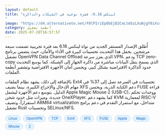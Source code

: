 ```yaml
---
layout: default
title: "لينكس 6.16: قفزة نوعية في الشبكات والذاكرة
"
image: "https://d4.alternativeto.net/F8lPIriEpObEjD2CeLtm5zLXuNjgY0iXss8B4IvKrJc/rs:fill:1520:760:0/g:ce:0:0/YWJzOi8vZGlzdC9jb250ZW50LzE3NTM3MjI2ODYzNzUucG5n.png"
category: أنظمة تشغيل
date: 2025-07-28T16:57:57
---
```


أُطلق الإصدار المستقر الجديد من نواة لينكس 6.16 بعد فترة تجريبية تضمنت سبعة مرشحين. يحمل هذا التحديث تحسينات كبيرة في الأداء والأمان، حيث يتضمن برنامج تشغيل OpenVPN Data Channel Offload الذي يعزز سرعة VPN، ودعم TCP zero-copy الذي يسمح بنقل البيانات مباشرة من ذاكرة الجهاز إلى الشبكة. كما يوسع التحديث حدود الذاكرة الافتراضية بشكل كبير، ويحسن أمان الأجهزة الافتراضية وتشفير أنظمة الملفات.

بالإضافة إلى ذلك، يشهد نظام الملفات Ext4 تحسينات في السرعة تصل إلى 37% في مهام الإدخال والإخراج الكبيرة، بينما يضيف XFS دعم الكتابة الذرية، ويحسن FUSE قراءة الدليل. يتوسع دعم الأجهزة ليشمل Apple Magic Mouse 2 (USB-C)، ووحدات تحكم جديدة، وميزات مثل حدود شحن OneXPlayer. كما يشهد دعم KVM لمعمارية RISC-V استقراراً، وتضيف ARM64 virtualization متداخل، مع استمرار التقدم في دعم برامج تشغيل Rust وتحسينات SELinux/NFS.

<div style="margin-top:2px; margin-bottom:2px;"><a href="https://bidjadraft.github.io/?query=Linux" style="background:#e3f2fd; color:#1565c0; font-size:80%; border-radius:12px; padding:3px 10px; margin:2px 4px 2px 0; display:inline-block; border:1px solid #bbdefb; text-decoration:none;">Linux</a> <a href="https://bidjadraft.github.io/?query=OpenVPN" style="background:#e3f2fd; color:#1565c0; font-size:80%; border-radius:12px; padding:3px 10px; margin:2px 4px 2px 0; display:inline-block; border:1px solid #bbdefb; text-decoration:none;">OpenVPN</a> <a href="https://bidjadraft.github.io/?query=TCP" style="background:#e3f2fd; color:#1565c0; font-size:80%; border-radius:12px; padding:3px 10px; margin:2px 4px 2px 0; display:inline-block; border:1px solid #bbdefb; text-decoration:none;">TCP</a> <a href="https://bidjadraft.github.io/?query=Ext4" style="background:#e3f2fd; color:#1565c0; font-size:80%; border-radius:12px; padding:3px 10px; margin:2px 4px 2px 0; display:inline-block; border:1px solid #bbdefb; text-decoration:none;">Ext4</a> <a href="https://bidjadraft.github.io/?query=XFS" style="background:#e3f2fd; color:#1565c0; font-size:80%; border-radius:12px; padding:3px 10px; margin:2px 4px 2px 0; display:inline-block; border:1px solid #bbdefb; text-decoration:none;">XFS</a> <a href="https://bidjadraft.github.io/?query=FUSE" style="background:#e3f2fd; color:#1565c0; font-size:80%; border-radius:12px; padding:3px 10px; margin:2px 4px 2px 0; display:inline-block; border:1px solid #bbdefb; text-decoration:none;">FUSE</a> <a href="https://bidjadraft.github.io/?query=Apple" style="background:#e3f2fd; color:#1565c0; font-size:80%; border-radius:12px; padding:3px 10px; margin:2px 4px 2px 0; display:inline-block; border:1px solid #bbdefb; text-decoration:none;">Apple</a> <a href="https://bidjadraft.github.io/?query=Magic" style="background:#e3f2fd; color:#1565c0; font-size:80%; border-radius:12px; padding:3px 10px; margin:2px 4px 2px 0; display:inline-block; border:1px solid #bbdefb; text-decoration:none;">Magic</a> <a href="https://bidjadraft.github.io/?query=Mouse" style="background:#e3f2fd; color:#1565c0; font-size:80%; border-radius:12px; padding:3px 10px; margin:2px 4px 2px 0; display:inline-block; border:1px solid #bbdefb; text-decoration:none;">Mouse</a> <a href="https://bidjadraft.github.io/?query=2" style="background:#e3f2fd; color:#1565c0; font-size:80%; border-radius:12px; padding:3px 10px; margin:2px 4px 2px 0; display:inline-block; border:1px solid #bbdefb; text-decoration:none;">2</a></div><br><br>

